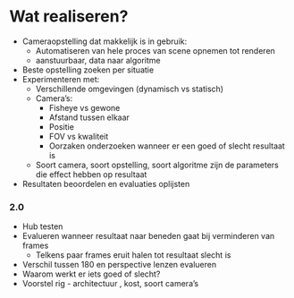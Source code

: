 # Wat realiseren?

- Cameraopstelling dat makkelijk is in gebruik:
    - Automatiseren van hele proces van scene opnemen tot renderen
    - aanstuurbaar, data naar algoritme
- Beste opstelling zoeken per situatie
- Experimenteren met:
    - Verschillende omgevingen (dynamisch vs statisch)
    - Camera’s:
        - Fisheye vs gewone
        - Afstand tussen elkaar
        - Positie
        - FOV vs kwaliteit
        - Oorzaken onderzoeken wanneer er een goed of slecht resultaat is
    - Soort camera, soort opstelling, soort algoritme zijn de parameters die effect hebben op resultaat
- Resultaten beoordelen en evaluaties oplijsten

### 2.0

- Hub testen
- Evalueren wanneer resultaat naar beneden gaat bij verminderen van frames
    - Telkens paar frames eruit halen tot resultaat slecht is
- Verschil tussen 180 en perspective lenzen evalueren
- Waarom werkt er iets goed of slecht?
- Voorstel rig - architectuur , kost, soort camera’s
